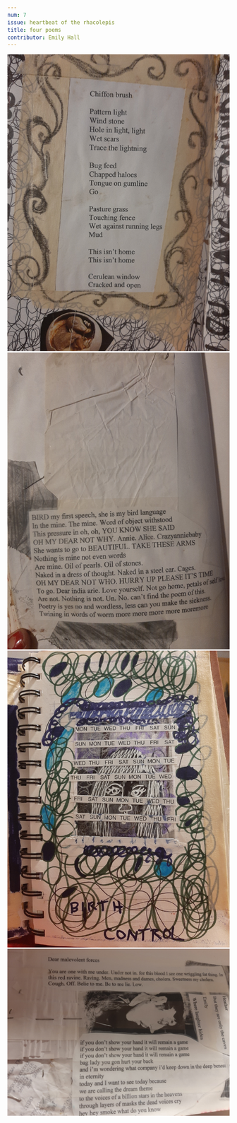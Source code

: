 ```yaml
---
num: 7
issue: heartbeat of the rhacolepis
title: four poems
contributor: Emily Hall
---
```


![poem](/assets/images/hall-001.jpg)
![poem](/assets/images/hall-002.jpg)
![poem](/assets/images/hall-003.jpg)
![poem](/assets/images/hall-004.jpg)
